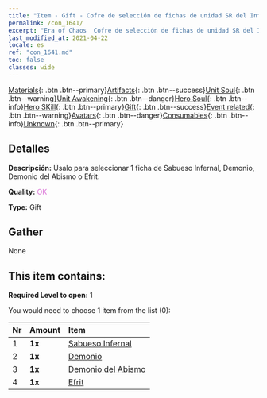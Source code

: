 ```yaml
---
title: "Item - Gift - Cofre de selección de fichas de unidad SR del Infierno"
permalink: /con_1641/
excerpt: "Era of Chaos  Cofre de selección de fichas de unidad SR del Infierno"
last_modified_at: 2021-04-22
locale: es
ref: "con_1641.md"
toc: false
classes: wide
---
```

 [Materials](/ItemsES/){: .btn .btn--primary}[Artifacts](/ItemsES/Artifacts/){: .btn .btn--success}[Unit Soul](/ItemsES/UnitSoul/){: .btn .btn--warning}[Unit Awakening](/ItemsES/UnitAwakening/){: .btn .btn--danger}[Hero Soul](/ItemsES/HeroSoul/){: .btn .btn--info}[Hero SKill](/ItemsES/HeroSkill/){: .btn .btn--primary}[Gift](/ItemsES/Gift/){: .btn .btn--success}[Event related](/ItemsES/Events/){: .btn .btn--warning}[Avatars](/ItemsES/Avatars/){: .btn .btn--danger}[Consumables](/ItemsES/Consumables/){: .btn .btn--info}[Unknown](/ItemsES/Unknown/){: .btn .btn--primary}

## Detalles
 **Descripción:** Úsalo para seleccionar 1 ficha de Sabueso Infernal, Demonio, Demonio del Abismo o Efrit.

 **Quality:** <span style="color: #DA70D6">OK</span>

 **Type:** Gift

## Gather

  None

## This item contains:

 **Required Level to open:** 1

 You would need to choose 1 item from the list (0):

  | Nr | Amount |     Item    |
  |:---|:-------|:------------|
  | 1 |  **1x** | [Sabueso Infernal](/es/Items/unt_228/) |  | 
  | 2 |  **1x** | [Demonio](/es/Items/unt_229/) |  | 
  | 3 |  **1x** | [Demonio del Abismo](/es/Items/unt_230/) |  | 
  | 4 |  **1x** | [Efrit](/es/Items/unt_231/) |  | 

